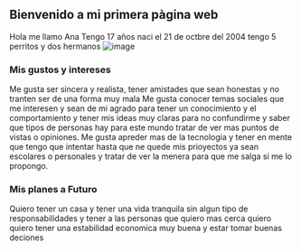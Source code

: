 ##  Bienvenido a mi primera pàgina web
Hola me llamo Ana Tengo 17 años naci el 21 de octbre del 2004 tengo 5 perritos y dos hermanos 
![image](https://user-images.githubusercontent.com/100456385/156497386-81fcf292-af14-4649-a8b9-bbc3a4682010.png)

### Mis gustos y intereses 
Me gusta ser sincera y realista, tener amistades que sean honestas y no tranten ser de una forma muy mala
Me gusta conocer temas sociales que me interesen y sean de mi agrado para tener un conocimiento y el comportamiento y tener mis ideas muy claras para no confundirme y saber que tipos de personas hay para este mundo tratar de ver mas puntos de vistas o opiniones.
Me gusta apreder mas de la tecnologia y tener en mente que tengo que intentar hasta que ne quede mis prioyectos ya sean escolares o personales y tratar de ver la menera para que me salga si me lo propongo.
### Mis planes a Futuro 
Quiero tener un casa y tener una vida tranquila sin algun tipo de responsabilidades y tener a las personas que quiero mas cerca quiero quiero tener una estabilidad economica muy buena y estar tomar buenas deciones 
